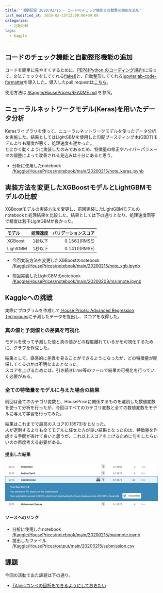 ```yaml
---
title: "活動記録 2020/02/15 - コードのチェック機能と自動整形機能を追加"
last_modified_at: 2020-02-15T12:00:00+09:00
categories:
  - 活動記録
tags:
  - Kaggle
---
```


## コードのチェック機能と自動整形機能の追加
コードを簡単に見やすくするために、[PEP8(Python のコーディング規約)](https://pep8-ja.readthedocs.io/ja/latest/)に沿って、文法チェックをしてくれる[flake8](https://pypi.org/project/flake8/)と、自動整形してくれる[jupyterlab-code-formatter](https://pypi.org/project/jupyterlab-code-formatter/)を導入した。導入したpull requestは[こちら](/CodeSeterpie/CodeSeterpie/pull/33)。

使用方法は [/Kaggle/HousePrices/README.md](https://github.com/CodeSeterpie/CodeSeterpie/blob/develop/Kaggle/HousePrices/README.md) を参照。

## ニューラルネットワークモデル(Keras)を用いたデータ分析
Kerasライブラリを使って、ニューラルネットワークモデルを使ったデータ分析を実施した。結果としてはLightGBMを使用した勾配ブースティング木(GBDT)モデルよりも精度が悪く、処理速度も遅かった。  
とにかく動くように実装したのみであるため、特徴量の修正やハイパーパラメータの調整によって改善される見込みは十分にあると思う。

* 分析に使用したnotebook  
[/Kaggle/HousePrices/notebook/main/20200215/note_keras.ipynb](https://github.com/CodeSeterpie/CodeSeterpie/blob/develop/Kaggle/HousePrices/notebook/main/20200215/note_keras.ipynb)

## 実装方法を変更したXGBoostモデルとLightGBMモデルの比較
XGBoostモデルの実装方法を変更し、前回実装したLightGBMモデルのnotebookと処理結果を比較した。結果としては下の通りとなり、処理速度同等で精度は若干LightGBMが良かった。

|モデル|処理速度|バリデーションスコア|
|:---|---:|---:|
|XGBoost|1秒以下|0.1561(RMSE)|
|LightGBM|1秒以下|0.1410(RMSE)|

* 今回実装方法を変更したXGBoostのnotebook  
[/Kaggle/HousePrices/notebook/main/20200215/note_xgb.ipynb](https://github.com/CodeSeterpie/CodeSeterpie/blob/develop/Kaggle/HousePrices/notebook/main/20200215/note_xgb.ipynb)

* 前回実装したLightGBMのnotebook  
[/Kaggle/HousePrices/notebook/main/20200208/mainnote.ipynb](https://github.com/CodeSeterpie/CodeSeterpie/blob/develop/Kaggle/HousePrices/notebook/main/20200208/mainnote.ipynb)

## Kaggleへの挑戦
実際にプログラムを作成して[
House Prices: Advanced Regression Techniques](https://www.kaggle.com/c/house-prices-advanced-regression-techniques/overview)に予測したデータを提出し、スコアを取得した。  

### 真の値と予測値との差異を可視化
モデルを使って予測した値と真の値がどの程度離れているかを可視化するために、グラフを作成した。

結果として、直感的に差異を見ることができるようになったが、どの特徴量が関係してくるのかは不明なままとなった。  
スコアを上げるためには、引き続きLime等のツールで結果の可視化を行っていく必要がある。

### 全ての特徴量をモデルに与えた場合の結果
前回は全てのカテゴリ変数と、HousePriceに関係するものを選別した数値変数を使って分析を行ったが、今回はすべてのカテゴリ変数と全ての数値変数をモデルに与えて学習を行ってみた。

結果はこれまでで最高のスコア(0.13573)をとなった。  
人が選別するよりも全てモデルに任せた方が良い結果となったのは、特徴量を作成する手間が省けて良いと思うが、これ以上スコアを上げるために何をしたらいいのか再度考える必要がある。

#### 提出した結果

<img src="/assets/images/posts/report_20200215/HousePriceScore_20200215.jpg" width="800">

#### ソースへのリンク
* 分析に使用したnotebook  
[/Kaggle/HousePrices/notebook/main/20200215/mainnote.ipynb](https://github.com/CodeSeterpie/CodeSeterpie/blob/develop/Kaggle/HousePrices/notebook/main/20200215/mainnote.ipynb)
* 提出したファイル  
[/Kaggle/HousePrices/output/main/20200215/submission.csv](https://github.com/CodeSeterpie/CodeSeterpie/blob/develop/Kaggle/HousePrices/output/main/20200215/submission.csv)

## 課題
今回の活動で出た課題は下の通り。
* [Titanicコンペの回析をできるようにしておきたい](https://github.com/CodeSeterpie/CodeSeterpie/issues/34)




